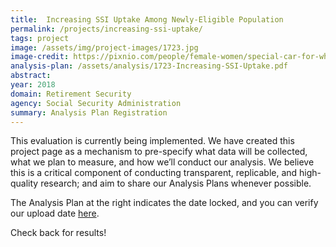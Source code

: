 ```yaml
---
title:  Increasing SSI Uptake Among Newly-Eligible Population
permalink: /projects/increasing-ssi-uptake/
tags: project  
image: /assets/img/project-images/1723.jpg  
image-credit: https://pixnio.com/people/female-women/special-car-for-wheelchair
analysis-plan: /assets/analysis/1723-Increasing-SSI-Uptake.pdf
abstract: 
year: 2018  
domain: Retirement Security
agency: Social Security Administration
summary: Analysis Plan Registration
---
```

This evaluation is currently being implemented. We have created this project page as a mechanism to pre-specify what data will be collected, what we plan to measure, and how we’ll conduct our analysis. We believe this is a critical component of conducting transparent, replicable, and high-quality research; and aim to share our Analysis Plans whenever possible.

The Analysis Plan at the right indicates the date locked, and you can verify our upload date <a href="https://github.com/gsa-oes/office-of-evaluation-sciences/tree/master/assets/analysis">here</a>. 

Check back for results!
